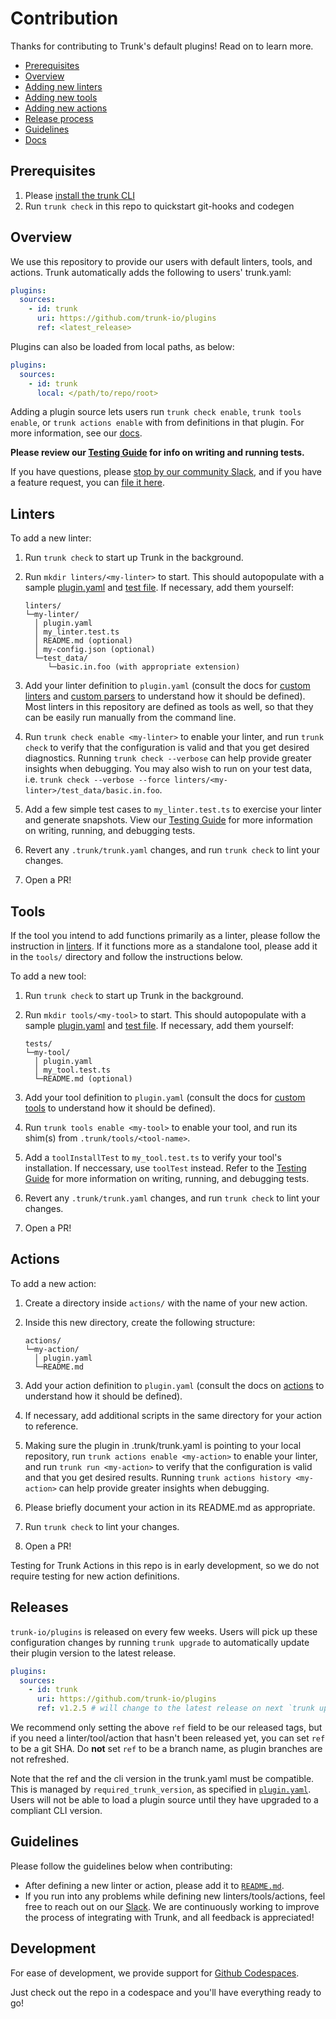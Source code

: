 # Contribution

Thanks for contributing to Trunk's default plugins! Read on to learn more.

- [Prerequisites](#prerequisites)
- [Overview](#overview)
- [Adding new linters](#linters)
- [Adding new tools](#tools)
- [Adding new actions](#actions)
- [Release process](#releases)
- [Guidelines](#guidelines)
- [Docs](https://docs.trunk.io)

## Prerequisites

1. Please [install the trunk CLI](https://docs.trunk.io/check/usage#install-the-cli)
2. Run `trunk check` in this repo to quickstart git-hooks and codegen

## Overview

We use this repository to provide our users with default linters, tools, and actions. Trunk
automatically adds the following to users' trunk.yaml:

```yaml
plugins:
  sources:
    - id: trunk
      uri: https://github.com/trunk-io/plugins
      ref: <latest_release>
```

Plugins can also be loaded from local paths, as below:

```yaml
plugins:
  sources:
    - id: trunk
      local: </path/to/repo/root>
```

Adding a plugin source lets users run `trunk check enable`, `trunk tools enable`, or
`trunk actions enable` with from definitions in that plugin. For more information, see our
[docs](https://docs.trunk.io/docs/plugins).

**Please review our [Testing Guide](tests/README.md) for info on writing and running tests.**

If you have questions, please [stop by our community Slack](https://slack.trunk.io/), and if you
have a feature request, you can [file it here](https://features.trunk.io/).

## Linters

To add a new linter:

1. Run `trunk check` to start up Trunk in the background.
2. Run `mkdir linters/<my-linter>` to start. This should autopopulate with a sample
   [plugin.yaml](./repo-tools/linter-test-helper/linter_sample_plugin.yaml) and
   [test file](./repo-tools/linter-test-helper/linter_sample.test.ts). If necessary, add them
   yourself:

   ```text
   linters/
   └─my-linter/
     │ plugin.yaml
     │ my_linter.test.ts
     │ README.md (optional)
     │ my-config.json (optional)
     └─test_data/
        └─basic.in.foo (with appropriate extension)
   ```

3. Add your linter definition to `plugin.yaml` (consult the docs for [custom linters] and [custom
   parsers] to understand how it should be defined). Most linters in this repository are defined as
   tools as well, so that they can be easily run manually from the command line.
4. Run `trunk check enable <my-linter>` to enable your linter, and run `trunk check` to verify that
   the configuration is valid and that you get desired diagnostics. Running `trunk check --verbose`
   can help provide greater insights when debugging. You may also wish to run on your test data,
   i.e. `trunk check --verbose --force linters/<my-linter>/test_data/basic.in.foo`.
5. Add a few simple test cases to `my_linter.test.ts` to exercise your linter and generate
   snapshots. View our [Testing Guide](tests/README.md) for more information on writing, running,
   and debugging tests.
6. Revert any `.trunk/trunk.yaml` changes, and run `trunk check` to lint your changes.
7. Open a PR!

[custom linters]: https://docs.trunk.io/check/custom-linters
[custom parsers]: https://docs.trunk.io/check/custom-parsers

## Tools

If the tool you intend to add functions primarily as a linter, please follow the instruction in
[linters](#linters). If it functions more as a standalone tool, please add it in the `tools/`
directory and follow the instructions below.

To add a new tool:

1. Run `trunk check` to start up Trunk in the background.
2. Run `mkdir tools/<my-tool>` to start. This should autopopulate with a sample
   [plugin.yaml](./repo-tools/tool-test-helper/tool_sample_plugin.yaml) and
   [test file](./repo-tools/tool-test-helper/tool_sample.test.ts). If necessary, add them yourself:

   ```text
   tests/
   └─my-tool/
     │ plugin.yaml
     │ my_tool.test.ts
     └─README.md (optional)
   ```

3. Add your tool definition to `plugin.yaml` (consult the docs for
   [custom tools](https://docs.trunk.io/tools/configuration#tool-definitions) to understand how it
   should be defined).
4. Run `trunk tools enable <my-tool>` to enable your tool, and run its shim(s) from
   `.trunk/tools/<tool-name>`.
5. Add a `toolInstallTest` to `my_tool.test.ts` to verify your tool's installation. If neccessary,
   use `toolTest` instead. Refer to the [Testing Guide](tests/README.md) for more information on
   writing, running, and debugging tests.
6. Revert any `.trunk/trunk.yaml` changes, and run `trunk check` to lint your changes.
7. Open a PR!

## Actions

To add a new action:

1. Create a directory inside `actions/` with the name of your new action.
2. Inside this new directory, create the following structure:

   ```text
   actions/
   └─my-action/
     │ plugin.yaml
     └─README.md
   ```

3. Add your action definition to `plugin.yaml` (consult the docs on [actions] to understand how it
   should be defined).
4. If necessary, add additional scripts in the same directory for your action to reference.
5. Making sure the plugin in .trunk/trunk.yaml is pointing to your local repository, run
   `trunk actions enable <my-action>` to enable your linter, and run `trunk run <my-action>` to
   verify that the configuration is valid and that you get desired results. Running
   `trunk actions history <my-action>` can help provide greater insights when debugging.
6. Please briefly document your action in its README.md as appropriate.
7. Run `trunk check` to lint your changes.
8. Open a PR!

Testing for Trunk Actions in this repo is in early development, so we do not require testing for new
action definitions.

[actions]: https://docs.trunk.io/actions

## Releases

`trunk-io/plugins` is released on every few weeks. Users will pick up these configuration changes by
running `trunk upgrade` to automatically update their plugin version to the latest release.

```yaml
plugins:
  sources:
    - id: trunk
      uri: https://github.com/trunk-io/plugins
      ref: v1.2.5 # will change to the latest release on next `trunk upgrade`
```

We recommend only setting the above `ref` field to be our released tags, but if you need a
linter/tool/action that hasn't been released yet, you can set `ref` to be a git SHA. Do **not** set
`ref` to be a branch name, as plugin branches are not refreshed.

Note that the ref and the cli version in the trunk.yaml must be compatible. This is managed by
`required_trunk_version`, as specified in [`plugin.yaml`](plugin.yaml). Users will not be able to
load a plugin source until they have upgraded to a compliant CLI version.

## Guidelines

Please follow the guidelines below when contributing:

- After defining a new linter or action, please add it to [`README.md`](README.md).
- If you run into any problems while defining new linters/tools/actions, feel free to reach out on
  our [Slack](https://slack.trunk.io/). We are continuously working to improve the process of
  integrating with Trunk, and all feedback is appreciated!

## Development

For ease of development, we provide support for
[Github Codespaces](https://github.com/features/codespaces).

Just check out the repo in a codespace and you'll have everything ready to go!
